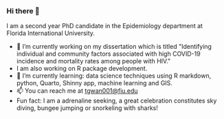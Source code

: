 ### Hi there 👋
I am a second year PhD candidate in the Epidemiology department at Florida International University.

- 🔭 I’m currently working on my dissertation which is titled "Identifying individual and community factors associated with high COVID-19 incidence and mortality rates among people with HIV." 
- I am also working on R package development.
- 🌱 I’m currently learning: data science techniques using R markdown, python, Quarto, Shinny app, machine learning and GIS.
- 📫 You can reach me at tgwan001@fiu.edu
- Fun fact: I am a adrenaline seeking, a great celebration constitutes sky diving, bungee jumping or snorkeling with sharks!
